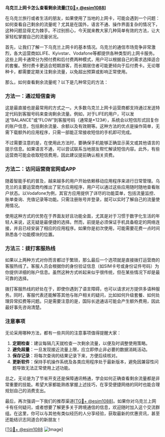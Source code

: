 **乌克兰上网卡怎么查看剩余流量[[TG💪+ @esim1088](https://t.me/s/esim1088)]**

在乌克兰旅行或者生活的朋友，如果使用了当地的上网卡，可能会遇到一个问题：如何查看自己剩余的流量呢？尤其是在国外，语言不通、操作界面复杂的情况下，这种问题显得尤为棘手。不过别担心，今天就来教大家几种简单有效的方法，让大家轻松掌握自己的流量状况。

首先，让我们了解一下乌克兰上网卡的基本情况。乌克兰的通信市场竞争非常激烈，各大运营商如LIFE、Kyivstar、Vodafone等都提供各种类型的上网卡服务。这些上网卡通常分为预付费和后付费两种模式，用户可以根据自己的需求选择适合的套餐。预付费卡更适合短期游客，而长期居住者可能更倾向于后付费卡。无论哪种卡，都需要定期关注剩余流量，以免超出预算或影响正常使用。

那么，如何查看剩余流量呢？以下是几种常见的方法：

### 方法一：通过短信查询

这是最直接也是最常用的方式之一。大多数乌克兰上网卡运营商都支持通过发送特定代码到客服号码来查询剩余流量。例如，对于LIFE的用户，可以发送“BALANCE”或“FLOW”到客服号码（通常是*123#），系统会以短信形式回复你的账户信息，包括剩余流量、余额以及有效期等。这种方法的优点是操作简单，无需下载额外的应用程序，只需一部能正常接收短信的手机即可完成。

不过需要注意的是，在使用此方法时，要确保手机能够正确显示英文或其他语言的提示信息。如果语言不通，可以尝试联系当地朋友帮忙解读短信内容。此外，有些运营商可能会收取短信费用，因此建议提前确认相关资费。

### 方法二：访问运营商官网或APP

随着智能手机的普及，越来越多的用户开始依赖移动应用程序来进行日常管理。乌克兰的主要运营商均推出了官方应用程序，用户可以通过这些应用随时随地查看账户状态。以Vodafone为例，其官方应用提供了详尽的功能菜单，包括流量监控、账单查询、充值记录等功能。只需注册账号并登录，就可以实时了解自己的流量使用情况。

使用这种方式的优势在于界面友好且功能全面，尤其是对于习惯于数字化生活的年轻人来说，这无疑是最便捷的选择。然而，前提是必须保证手机具备稳定的网络连接，并且已经安装了相应的应用程序。如果你是初次使用，可能需要花费一点时间熟悉各个功能模块的位置。

### 方法三：拨打客服热线

如果以上两种方式对你而言都过于繁琐，那么最后一个选项就是直接拨打运营商的客服热线了。客服人员会根据你的身份验证信息（如SIM卡号或身份证件号码）为你提供详细的账户信息。虽然这种方式听起来似乎很传统，但在某些情况下却是最可靠的选择。

拨打客服热线的好处在于，即使你遇到了语言障碍，也可以请求对方提供多语种服务。同时，客服代表还能解答其他与账户相关的疑问，比如如何升级套餐、如何处理异常扣费等问题。只是需要注意的是，国际长途通话可能会产生额外费用，因此最好事先咨询清楚。

### 注意事项

无论采用哪种方法，都有一些共同的注意事项值得提醒大家：

1. **定期检查**：建议每隔几天就检查一次剩余流量，以便及时调整使用策略。
2. **避免超量**：一旦发现接近流量上限，应立即停止非必要的数据消耗活动。
3. **保存记录**：将每次查询的结果记录下来，方便后续核对。
4. **更新软件**：保持手机操作系统及各类应用程序处于最新版本，避免因兼容性问题导致无法正常使用上述功能。

总之，无论是为了节省开支还是保障通讯畅通，学会如何正确查看剩余流量都是非常重要的技能。希望大家都能熟练掌握上述技巧，在享受便捷网络的同时也能合理规划自己的消费支出。

最后，再次强调一下我们的推荐渠道[[TG💪+ @esim1088](https://t.me/s/esim1088)]。如果你对乌克兰上网卡有任何疑问，或者想要了解更多关于跨境通信的信息，欢迎随时加入这个交流群组。在这里，你可以与其他有类似经历的人分享经验，获取最新的优惠资讯，甚至还能结识志同道合的新朋友！

[[TG💪+ @esim1088](https://t.me/s/esim1088) ![Image](https://i.postimg.cc/4NQfJmqS/Snipaste-2025-05-13-00-14-12.png)]